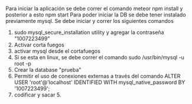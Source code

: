 Para iniciar la aplicación se debe correr el comando meteor npm install y posterior a esto npm start
Para poder iniciar la DB se debe tener instalado previamente mysql. Se debe iniciar y correr los siguientes comandos
1. sudo mysql_secure_installation utility y agregar la contraseña "1007223499"
2. Activar corta fuegos
3. activar mysql desde el cortafuegos
4. Si se esta en linux, se debe correr el comando sudo /usr/bin/mysql -u root -p
5. Crear la database "prueba"
6. Permitir el uso de conexiones externas a través del comando ALTER USER 'root'@'localhost' IDENTIFIED WITH mysql_native_password BY '1007223499';
7. codificar y sacar 5. 